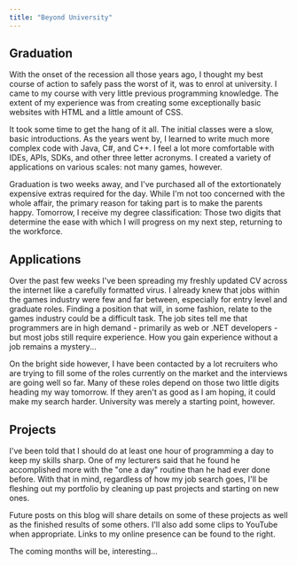 ```yaml
---
title: "Beyond University"
---
```


## Graduation
With the onset of the recession all those years ago, I thought my best course of action to safely pass the worst of it,
was to enrol at university. I came to my course with very little previous programming knowledge.
The extent of my experience was from creating some exceptionally basic websites with HTML and a little amount of CSS.

It took some time to get the hang of it all. The initial classes were a slow, basic introductions.
As the years went by, I learned to write much more complex code with Java, C#, and C++.
I feel a lot more comfortable with IDEs, APIs, SDKs, and other three letter acronyms.
I created a variety of applications on various scales: not many games, however.

Graduation is two weeks away, and I've purchased all of the extortionately expensive extras required for the day.
While I'm not too concerned with the whole affair, the primary reason for taking part is to make the parents happy.
Tomorrow, I receive my degree classification: Those two digits that determine the ease with which I will progress on my next step,
returning to the workforce.

## Applications
Over the past few weeks I've been spreading my freshly updated CV across the internet like a carefully formatted virus.
I already knew that jobs within the games industry were few and far between, especially for entry level and graduate roles.
Finding a position that will, in some fashion, relate to the games industry could be a difficult task.
The job sites tell me that programmers are in high demand - primarily as web or .NET developers - but most jobs still require experience.
How you gain experience without a job remains a mystery...

On the bright side however, I have been contacted by a lot recruiters who are trying to fill some of the roles currently on the market
and the interviews are going well so far. Many of these roles depend on those two little digits heading my way tomorrow.
If they aren't as good as I am hoping, it could make my search harder. University was merely a starting point, however.

## Projects
I've been told that I should do at least one hour of programming a day to keep my skills sharp.
One of my lecturers said that he found he accomplished more with the "one a day" routine than he had ever done before.
With that in mind, regardless of how my job search goes, I'll be fleshing out my portfolio by cleaning up past projects and starting on new ones.

Future posts on this blog will share details on some of these projects as well as the finished results of some others.
I'll also add some clips to YouTube when appropriate. Links to my online presence can be found to the right.

The coming months will be, interesting...
